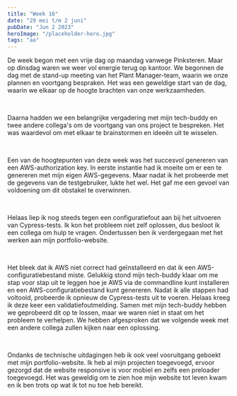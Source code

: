 ```yaml
---
title: "Week 16"
date: "29 mei t/m 2 juni"
pubDate: "Jun 2 2023"
heroImage: "/placeholder-hero.jpg"
tags: "aa"
---
```


De week begon met een vrije dag op maandag vanwege Pinksteren. Maar op dinsdag waren we weer vol energie terug op kantoor. We begonnen de dag met de stand-up meeting van het Plant Manager-team, waarin we onze plannen en voortgang bespraken. Het was een geweldige start van de dag, waarin we elkaar op de hoogte brachten van onze werkzaamheden.

&nbsp;

Daarna hadden we een belangrijke vergadering met mijn tech-buddy en twee andere collega's om de voortgang van ons project te bespreken. Het was waardevol om met elkaar te brainstormen en ideeën uit te wisselen.

&nbsp;

Een van de hoogtepunten van deze week was het succesvol genereren van een AWS-authorization key. In eerste instantie had ik moeite om er een te genereren met mijn eigen AWS-gegevens. Maar nadat ik het probeerde met de gegevens van de testgebruiker, lukte het wel. Het gaf me een gevoel van voldoening om dit obstakel te overwinnen.

&nbsp;

Helaas liep ik nog steeds tegen een configuratiefout aan bij het uitvoeren van Cypress-tests. Ik kon het probleem niet zelf oplossen, dus besloot ik een collega om hulp te vragen. Ondertussen ben ik verdergegaan met het werken aan mijn portfolio-website.

&nbsp;

Het bleek dat ik AWS niet correct had geïnstalleerd en dat ik een AWS-configuratiebestand miste. Gelukkig stond mijn tech-buddy klaar om me stap voor stap uit te leggen hoe je AWS via de commandline kunt installeren en een AWS-configuratiebestand kunt genereren. Nadat ik alle stappen had voltooid, probeerde ik opnieuw de Cypress-tests uit te voeren. Helaas kreeg ik deze keer een validatiefoutmelding. Samen met mijn tech-buddy hebben we geprobeerd dit op te lossen, maar we waren niet in staat om het probleem te verhelpen. We hebben afgesproken dat we volgende week met een andere collega zullen kijken naar een oplossing.

&nbsp;

Ondanks de technische uitdagingen heb ik ook veel vooruitgang geboekt met mijn portfolio-website. Ik heb al mijn projecten toegevoegd, ervoor gezorgd dat de website responsive is voor mobiel en zelfs een preloader toegevoegd. Het was geweldig om te zien hoe mijn website tot leven kwam en ik ben trots op wat ik tot nu toe heb bereikt.
